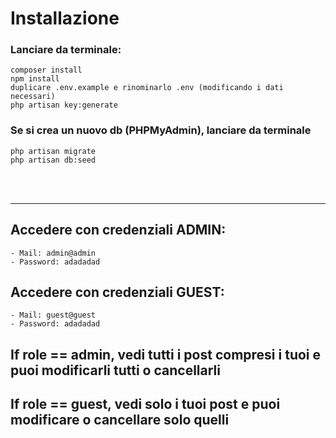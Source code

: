 # Installazione
### Lanciare da terminale:
    composer install
    npm install
    duplicare .env.example e rinominarlo .env (modificando i dati necessari)
    php artisan key:generate


### Se si crea un nuovo db (PHPMyAdmin), lanciare da terminale
    php artisan migrate
    php artisan db:seed
<br>
<br>

-----------------------------

## Accedere con credenziali ADMIN:
    - Mail: admin@admin
    - Password: adadadad

## Accedere con credenziali GUEST:
    - Mail: guest@guest
    - Password: adadadad

## If role == admin, vedi tutti i post compresi i tuoi e puoi modificarli tutti o cancellarli
## If role == guest, vedi solo i tuoi post e puoi modificare o cancellare solo quelli
<br>
<br>


